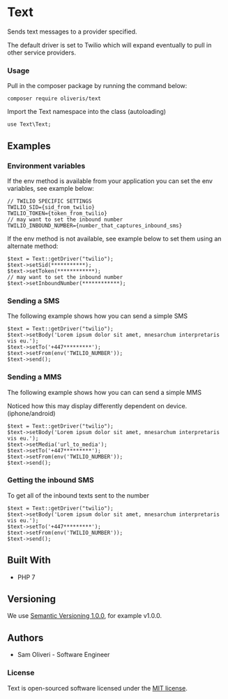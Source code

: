 # Text
Sends text messages to a provider specified.

The default driver is set to Twilio which will expand eventually to pull in other service providers.

### Usage
<p>Pull in the composer package by running the command below:</p>

```
composer require oliveris/text
```

<p>Import the Text namespace into the class (autoloading)</p>

```
use Text\Text;
```

## Examples

### Environment variables
<p>If the env method is available from your application you can set the env variables, see example below:</p>

```
// TWILIO SPECIFIC SETTINGS
TWILIO_SID={sid_from_twilio}
TWILIO_TOKEN={token_from_twilio}
// may want to set the inbound number
TWILIO_INBOUND_NUMBER={number_that_captures_inbound_sms}
```

<p>If the env method is not available, see example below to set them using an alternate method:</p>

```
$text = Text::getDriver("twilio");
$text->setSid(***********);
$text->setToken(************);
// may want to set the inbound number
$text->setInboundNumber(************);
```

### Sending a SMS
<p>The following example shows how you can send a simple SMS</p>

```
$text = Text::getDriver("twilio");
$text->setBody('Lorem ipsum dolor sit amet, mnesarchum interpretaris vis eu.');
$text->setTo('+447*********');
$text->setFrom(env('TWILIO_NUMBER'));
$text->send();
```

### Sending a MMS
<p>The following example shows how you can can send a simple MMS</p>
<p>Noticed how this may display differently dependent on device. (iphone/android)</p>

```
$text = Text::getDriver("twilio");
$text->setBody('Lorem ipsum dolor sit amet, mnesarchum interpretaris vis eu.');
$text->setMedia('url_to_media');
$text->setTo('+447*********');
$text->setFrom(env('TWILIO_NUMBER'));
$text->send();
```

### Getting the inbound SMS
<p>To get all of the inbound texts sent to the number</p>

```
$text = Text::getDriver("twilio");
$text->setBody('Lorem ipsum dolor sit amet, mnesarchum interpretaris vis eu.');
$text->setTo('+447*********');
$text->setFrom(env('TWILIO_NUMBER'));
$text->send();
```

## Built With
<ul>
    <li>PHP 7</li>
</ul>

## Versioning
<p>We use <a href="https://semver.org/spec/v1.0.0.html">Semantic Versioning 1.0.0</a>, for example v1.0.0.</p>

## Authors
<ul>
    <li>Sam Oliveri - Software Engineer</li>
</ul>

### License

Text is open-sourced software licensed under the [MIT license](https://opensource.org/licenses/MIT).